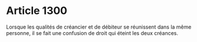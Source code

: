 # Article 1300

Lorsque les qualités de créancier et de débiteur se réunissent dans la même personne, il se fait une confusion de droit qui éteint les deux créances.
